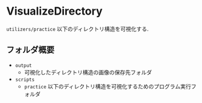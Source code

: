 # VisualizeDirectory
`utilizers/practice` 以下のディレクトリ構造を可視化する.

## フォルダ概要
- `output`
    - 可視化したディレクトリ構造の画像の保存先フォルダ
- `scripts`
    - `practice` 以下のディレクトリ構造を可視化するためのプログラム実行フォルダ